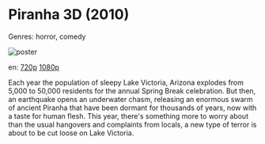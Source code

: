 # Piranha 3D (2010)

Genres: horror, comedy

![poster](http://image.tmdb.org/t/p/w500/q112cRpvz05fg8T2nXMhbH8yPPP.jpg)

en:
  [720p](magnet:?xt=urn:btih:2724F270496861812CDF631CCA2AF967F087B637&tr=udp://glotorrents.pw:6969/announce&tr=udp://tracker.opentrackr.org:1337/announce&tr=udp://torrent.gresille.org:80/announce&tr=udp://tracker.openbittorrent.com:80&tr=udp://tracker.coppersurfer.tk:6969&tr=udp://tracker.leechers-paradise.org:6969&tr=udp://p4p.arenabg.ch:1337&tr=udp://tracker.internetwarriors.net:1337)
  [1080p](magnet:?xt=urn:btih:2BA46E6E1657C527A51A49C594EC9E5326299B01&tr=udp://glotorrents.pw:6969/announce&tr=udp://tracker.opentrackr.org:1337/announce&tr=udp://torrent.gresille.org:80/announce&tr=udp://tracker.openbittorrent.com:80&tr=udp://tracker.coppersurfer.tk:6969&tr=udp://tracker.leechers-paradise.org:6969&tr=udp://p4p.arenabg.ch:1337&tr=udp://tracker.internetwarriors.net:1337)
  


Each year the population of sleepy Lake Victoria, Arizona explodes from 5,000 to 50,000 residents for the annual Spring Break celebration. But then, an earthquake opens an underwater chasm, releasing an enormous swarm of ancient Piranha that have been dormant for thousands of years, now with a taste for human flesh. This year, there's something more to worry about than the usual hangovers and complaints from locals, a new type of terror is about to be cut loose on Lake Victoria.